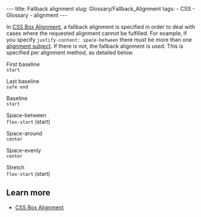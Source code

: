 --- title: Fallback alignment slug: Glossary/Fallback_Alignment tags: - CSS - Glossary - alignment ---

In [CSS Box Alignment](/en-US/docs/Web/CSS/CSS_Box_Alignment), a fallback alignment is specified in order to deal with cases where the requested alignment cannot be fulfilled. For example, if you specify `justify-content: space-between` there must be more than one [alignment subject](/en-US/docs/Glossary/Alignment_Subject). If there is not, the fallback alignment is used. This is specified per alignment method, as detailed below.

First baseline  
`start`

Last baseline  
`safe end`

Baseline  
`start`

Space-between  
`flex-start` (start)

Space-around  
`center`

Space-evenly  
`center`

Stretch  
`flex-start` (start)

## Learn more

- [CSS Box Alignment](/en-US/docs/Web/CSS/CSS_Box_Alignment)
